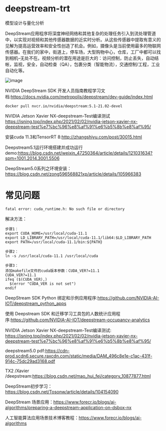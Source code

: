 # deepstream-trt
模型设计与量化分析

DeepStream应用程序将深度神经网络和其他复杂的处理任务引入到流处理管道中，以实现对视频和其他传感器数据的近实时分析。从这些传感器中提取有意义的见解为提高运营效率和安全性创造了机会。例如，摄像头是当前使用最多的物联网传感器。在我们的家中，街道上，停车场，大型购物中心，仓库，工厂中都可以找到相机–无处不在。视频分析的潜在用途是巨大的：访问控制，防止丢失，自动结帐，监视，安全，自动检查（QA），包裹分类（智能物流），交通控制/工程，工业自动化等。

![image](https://user-images.githubusercontent.com/36963108/163709028-64901c72-aa40-4286-bd03-99b7a975af29.png)



NVIDIA DeepStream SDK 开发人员指南教程学习文档:https://docs.nvidia.com/metropolis/deepstream/dev-guide/index.html
```
docker pull nvcr.io/nvidia/deepstream:5.1-21.02-devel
```
NVIDIA Jetson Xavier NX-deepstream-Test编译测试 \
https://isning.top/index.php/2021/02/02/nvidia-jetson-xavier-nx-deepstream-test%e7%bc%96%e8%af%91%e6%b5%8b%e8%af%95/

安装cuda 11.3和TensorRT 8:http://zhangshiyu.com/post/30015.html

Deepstream5.1运行环境搭建并成功运行demo:https://blog.csdn.net/weixin_47250364/article/details/121031634?spm=1001.2014.3001.5506

DeepStream5.0系列之环境安装：https://blog.csdn.net/zong596568821xp/article/details/105966383


# 常见问题
```
fatal error: cuda_runtime.h: No such file or directory
```

解决方法：

```
步骤1：
export CUDA_HOME=/usr/local/cuda-11.1
export LD_LIBRARY_PATH=/usr/local/cuda-11.1/lib64:$LD_LIBRARY_PATH
export PATH=/usr/local/cuda-11.1/bin:${PATH}

步骤2：
ln -s /usr/local/cuda-11.1 /usr/local/cuda

步骤3：
添加makefile文件的cuda版本参数：CUDA_VER?=11.1
CUDA_VER?=11.1
ifeq ($(CUDA_VER),)
  $(error "CUDA_VER is not set")
endif

```
DeepStream SDK Python 绑定和示例应用程序:https://github.com/NVIDIA-AI-IOT/deepstream_python_apps

使用 Deepstream SDK 和迁移学习工具包的人数统计应用程序:https://github.com/NVIDIA-AI-IOT/deepstream-occupancy-analytics

NVIDIA Jetson Xavier NX-deepstream-Test编译测试: https://isning.top/index.php/2021/02/02/nvidia-jetson-xavier-nx-deepstream-test%e7%bc%96%e8%af%91%e6%b5%8b%e8%af%95/

deepstream5.0 pdf:https://cdn-prod.scdn6.secure.raxcdn.com/static/media/DAM_496c8e1e-c1ac-431f-914c-75dc29ad3168.pdf

TX2 /Xavier /deepstream:https://blog.csdn.net/mao_hui_fei/category_10877877.html

DeepStream初步学习：https://blog.csdn.net/Tosonw/article/details/104154090

DeepStream 场景应用：https://www.forecr.io/blogs/ai-algorithms/preparing-a-deepstream-application-on-dsbox-nx

人工智能算法应用场景技术博客教程：https://www.forecr.io/blogs/ai-algorithms


